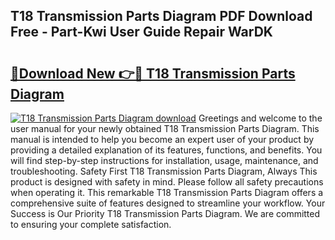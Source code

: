 ## T18 Transmission Parts Diagram PDF Download Free - Part-Kwi User Guide Repair WarDK

# <h2><a href="http://dfsgkcn.blite.top/?on=T18+Transmission+Parts+Diagram">🔗Download New 👉🔴 T18 Transmission Parts Diagram</a></h2>

[![T18 Transmission Parts Diagram download](https://i.imgur.com/lujVjoI.png)](http://dfsgkcn.blite.top/?on=T18+Transmission+Parts+Diagram)
Greetings and welcome to the user manual for your newly obtained T18 Transmission Parts Diagram. This manual is intended to help you become an expert user of your product by providing a detailed explanation of its features, functions, and benefits. You will find step-by-step instructions for installation, usage, maintenance, and troubleshooting. Safety First T18 Transmission Parts Diagram, Always This product is designed with safety in mind. Please follow all safety precautions when operating it. This remarkable T18 Transmission Parts Diagram offers a comprehensive suite of features designed to streamline your workflow. Your Success is Our Priority T18 Transmission Parts Diagram. We are committed to ensuring your complete satisfaction.
